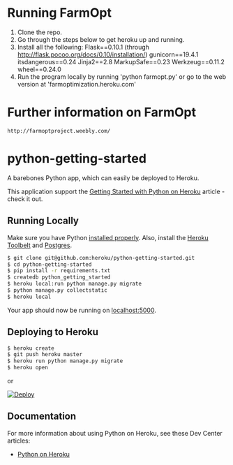 # Running FarmOpt

1) Clone the repo. 
2) Go through the steps below to get heroku up and running. 
3) Install all the following:
	Flask==0.10.1 (through http://flask.pocoo.org/docs/0.10/installation/)
	gunicorn==19.4.1
	itsdangerous==0.24
	Jinja2==2.8
	MarkupSafe==0.23
	Werkzeug==0.11.2
	wheel==0.24.0
4) Run the program locally by running 'python farmopt.py' or go to the web version at 'farmoptimization.heroku.com'

# Further information on FarmOpt 
	http://farmoptproject.weebly.com/

# python-getting-started

A barebones Python app, which can easily be deployed to Heroku.

This application support the [Getting Started with Python on Heroku](https://devcenter.heroku.com/articles/getting-started-with-python) article - check it out.

## Running Locally

Make sure you have Python [installed properly](http://install.python-guide.org).  Also, install the [Heroku Toolbelt](https://toolbelt.heroku.com/) and [Postgres](https://devcenter.heroku.com/articles/heroku-postgresql#local-setup).

```sh
$ git clone git@github.com:heroku/python-getting-started.git
$ cd python-getting-started
$ pip install -r requirements.txt
$ createdb python_getting_started
$ heroku local:run python manage.py migrate
$ python manage.py collectstatic
$ heroku local
```

Your app should now be running on [localhost:5000](http://localhost:5000/).

## Deploying to Heroku

```sh
$ heroku create
$ git push heroku master
$ heroku run python manage.py migrate
$ heroku open
```
or

[![Deploy](https://www.herokucdn.com/deploy/button.png)](https://heroku.com/deploy)

## Documentation

For more information about using Python on Heroku, see these Dev Center articles:

- [Python on Heroku](https://devcenter.heroku.com/categories/python)
